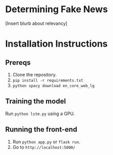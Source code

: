 # Determining Fake News
[Insert blurb about relevancy]

# Installation Instructions
## Prereqs
1. Clone the repository.
2. `pip install -r requirements.txt`
3. `python spacy download en_core_web_lg`

## Training the model
Run `python lstm.py` using a GPU.

## Running the front-end
1. Run `python app.py` or `flask run`.
2. Go to `http://localhost:5000/`
